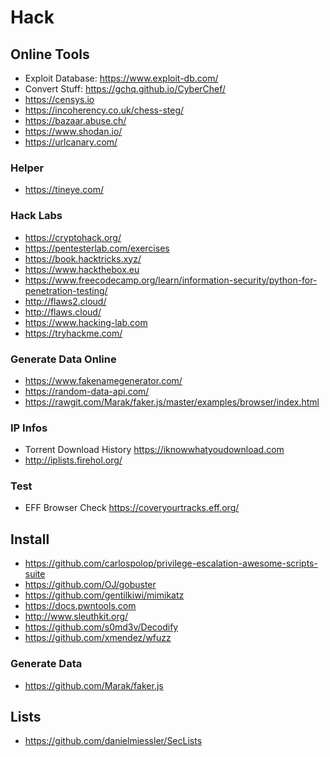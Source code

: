 # Hack

## Online Tools

- Exploit Database: <https://www.exploit-db.com/>
- Convert Stuff: <https://gchq.github.io/CyberChef/>
- <https://censys.io>
- <https://incoherency.co.uk/chess-steg/>
- <https://bazaar.abuse.ch/>
- <https://www.shodan.io/>
- <https://urlcanary.com/>

### Helper

- <https://tineye.com/>

### Hack Labs

- <https://cryptohack.org/>
- <https://pentesterlab.com/exercises>
- <https://book.hacktricks.xyz/>
- <https://www.hackthebox.eu>
- <https://www.freecodecamp.org/learn/information-security/python-for-penetration-testing/>
- <http://flaws2.cloud/>
- <http://flaws.cloud/>
- <https://www.hacking-lab.com>
- <https://tryhackme.com/>

### Generate Data Online

- <https://www.fakenamegenerator.com/>
- <https://random-data-api.com/>
- <https://rawgit.com/Marak/faker.js/master/examples/browser/index.html>

### IP Infos

- Torrent Download History <https://iknowwhatyoudownload.com>
- <http://iplists.firehol.org/>

### Test

- EFF Browser Check <https://coveryourtracks.eff.org/>

## Install

- <https://github.com/carlospolop/privilege-escalation-awesome-scripts-suite>
- <https://github.com/OJ/gobuster>
- <https://github.com/gentilkiwi/mimikatz>
- <https://docs.pwntools.com>
- <http://www.sleuthkit.org/>
- <https://github.com/s0md3v/Decodify>
- <https://github.com/xmendez/wfuzz>

### Generate Data

- <https://github.com/Marak/faker.js>

## Lists

- <https://github.com/danielmiessler/SecLists>

